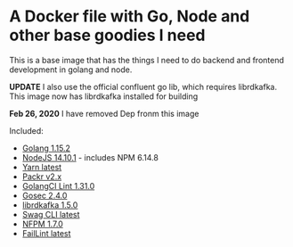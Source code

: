 # A Docker file with Go, Node and other base goodies I need

This is a base image that has the things I need to do backend and frontend development in golang and node.

**UPDATE** I also use the official confluent go lib, which requires librdkafka. This image now has librdkafka installed for building

**Feb 26, 2020** I have removed Dep fronm this image

Included:

- [Golang 1.15.2](https://golang.org/)
- [NodeJS 14.10.1](https://nodejs.org/en/) - includes NPM 6.14.8
- [Yarn latest](https://yarnpkg.com/)
- [Packr v2.x](https://github.com/gobuffalo/packr)
- [GolangCI Lint 1.31.0](https://github.com/golangci/golangci-lint)
- [Gosec 2.4.0](https://github.com/securego/gosec)
- [librdkafka 1.5.0](https://github.com/edenhill/librdkafka)
- [Swag CLI latest](https://github.com/swaggo/swag)
- [NFPM 1.7.0](https://github.com/goreleaser/nfpm)
- [FailLint latest](https://github.com/fatih/faillint)
